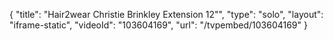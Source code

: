 {
    "title": "Hair2wear Christie Brinkley Extension  12\"",
    "type": "solo",
    "layout": "iframe-static",
    "videoId": "103604169",
    "url": "\/tvpembed\/103604169"
}